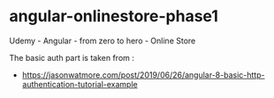 # angular-onlinestore-phase1
Udemy - Angular - from zero to hero - Online Store

The basic auth part is taken from : 
- https://jasonwatmore.com/post/2019/06/26/angular-8-basic-http-authentication-tutorial-example
